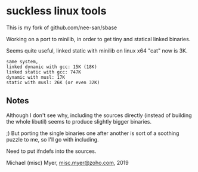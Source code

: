 # suckless linux tools


This is my fork of github.com/nee-san/sbase

Working on a port to minilib,
in order to get tiny and statical linked binaries.


Seems quite useful, linked static with minilib on linux x64
"cat" now is 3K.

	same system, 
	linked dynamic with gcc: 15K (18K)
	linked static with gcc: 747K
	dynamic with musl: 17K
	static with musl: 26K (or even 32K)



## Notes

Although I don't see why,
including the sources directly (instead of building the whole libutil)
seems to produce slightly bigger binaries.

;) But porting the single binaries one after another is sort of a soothing puzzle to me,
so I'll go with including.

Need to put ifndefs into the sources.




Michael (misc) Myer, misc.myer@zoho.com, 2019


